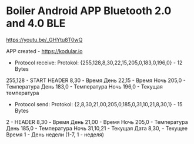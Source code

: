 # Boiler Android APP Bluetooth 2.0 and 4.0 BLE
https://youtu.be/_GHYtu8T0wQ

APP created - https://kodular.io

* Protocol receive:
Protokol: {255,128,8,30,22,15,205,0,183,0,196,0} - 12 Bytes

255,128 - START HEADER
8,30    - Время День
22,15   - Время Ночь
205,0   - Температура День
183,0   - Температура Ночь
196,0   - Текущая температура

* Protocol send:
Protokol: {2,8,30,21,00,205,0,185,0,31,10,21,8,30,1} - 15 Bytes

2        - HEADER
8,30     - Время День
21,00    - Время Ночь
205,0    - Температура День
185,0    - Температура Ночь
31,10,21 - Текущая Дата
8,30,    - Текущее Время
1        - День недели (1-7, 1 - неделя)
